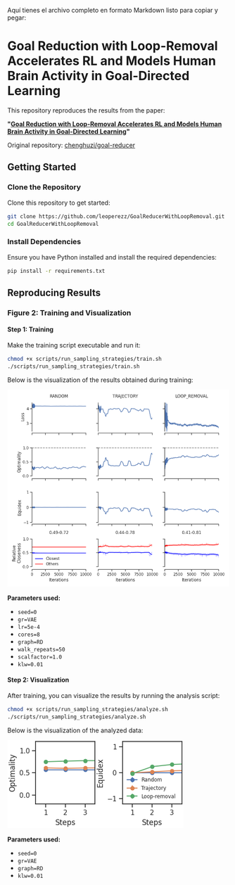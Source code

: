 Aquí tienes el archivo completo en formato Markdown listo para copiar y pegar:  

# Goal Reduction with Loop-Removal Accelerates RL and Models Human Brain Activity in Goal-Directed Learning

This repository reproduces the results from the paper:

**"[Goal Reduction with Loop-Removal Accelerates RL and Models Human Brain Activity in Goal-Directed Learning](https://neurips.cc/virtual/2024/poster/94732)"**

Original repository: [chenghuzi/goal-reducer](https://github.com/chenghuzi/goal-reducer.git)

## Getting Started

### Clone the Repository

Clone this repository to get started:
```bash
git clone https://github.com/leoperezz/GoalReducerWithLoopRemoval.git
cd GoalReducerWithLoopRemoval
```

### Install Dependencies

Ensure you have Python installed and install the required dependencies:
```bash
pip install -r requirements.txt
```

## Reproducing Results

### Figure 2: Training and Visualization

#### Step 1: Training

Make the training script executable and run it:
```bash
chmod +x scripts/run_sampling_strategies/train.sh
./scripts/run_sampling_strategies/train.sh
```

Below is the visualization of the results obtained during training:

![Training Results](results.main/sampling_strategy_comparison/VAE/fig-RandomSG.png)

**Parameters used:**
- `seed=0`
- `gr=VAE`
- `lr=5e-4`
- `cores=8`
- `graph=RD`
- `walk_repeats=50`
- `scalfactor=1.0`
- `klw=0.01`

#### Step 2: Visualization

After training, you can visualize the results by running the analysis script:
```bash
chmod +x scripts/run_sampling_strategies/analyze.sh
./scripts/run_sampling_strategies/analyze.sh
```

Below is the visualization of the analyzed data:

![Analysis Results](results.main/sampling_strategy_comparison/VAE/fig-RandomSG-Recursive-2D-.png)

**Parameters used:**
- `seed=0`
- `gr=VAE`
- `graph=RD`
- `klw=0.01`
